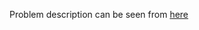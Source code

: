 
Problem description can be seen from [here](https://www.hackerrank.com/contests/university-codesprint-4/challenges/two-kings/problem)
